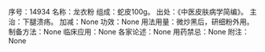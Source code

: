 序号：14934
名称：龙衣粉
组成：蛇皮100g。
出处：《中医皮肤病学简编》。
主治：下腿溃疡。
加减：None
功效：None
用法用量：微炒黑后，研细粉外用。
制备方法：None
临床应用：None
各家论述：None
用药禁忌：None
附注：None
